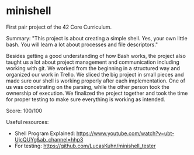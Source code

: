 # minishell

First pair project of the 42 Core Curriculum.

Summary:
"This project is about creating a simple shell.
Yes, your own little bash.
You will learn a lot about processes and file descriptors."

Besides getting a good understanding of how Bash works, the project also taught us a lot about project management and communication including working with git. We worked from the beginning in a structured way and organized our work in Trello. We sliced the big project in small pieces and made sure our shell is working properly after each implementation. One of us was concetrating on the parsing, while the other person took the ownership of execution. We finalized the project together and took the time for proper testing to make sure everything is working as intended.

Score: 100/100

Useful resources:
- Shell Program Explained: https://www.youtube.com/watch?v=ubt-UjcQUYg&ab_channel=hhp3
- For testing: https://github.com/LucasKuhn/minishell_tester
